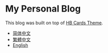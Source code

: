 # My Personal Blog

This blog was built on top of [HB Cards Theme](https://github.com/hbstack/theme-cards).

- [简体中文](https://razonyang.com/zh-hans/)
- [繁體中文](https://razonyang.com/zh-hant/)
- [English](https://razonyang.com/en/)
